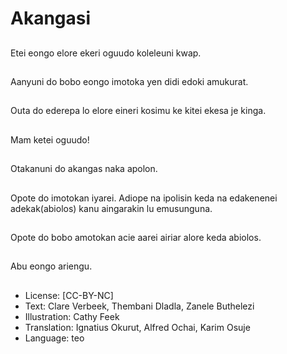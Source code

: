 # Akangasi

##
Etei eongo elore ekeri
oguudo koleleuni kwap.

##
Aanyuni do bobo eongo
imotoka yen didi edoki
amukurat.

##
Outa do ederepa lo
elore eineri kosimu ke
kitei ekesa je kinga.

##
Mam ketei oguudo!

##
Otakanuni do akangas
naka apolon.

##
Opote do imotokan
iyarei.
Adiope na ipolisin keda
na edakenenei
adekak(abiolos) kanu
aingarakin lu
emusunguna.

##
Opote do bobo
amotokan acie aarei
airiar alore keda
abiolos.

##
Abu eongo ariengu.

##
* License: [CC-BY-NC]
* Text: Clare Verbeek, Thembani Dladla, Zanele Buthelezi
* Illustration: Cathy Feek
* Translation: Ignatius Okurut, Alfred Ochai, Karim Osuje
* Language: teo
